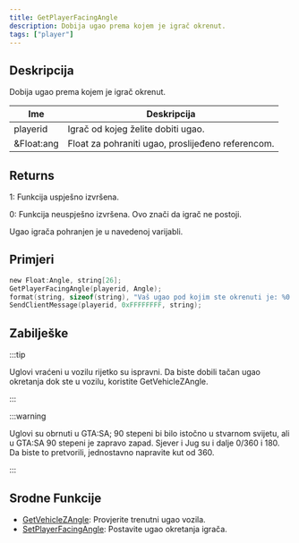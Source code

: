 ```yaml
---
title: GetPlayerFacingAngle
description: Dobija ugao prema kojem je igrač okrenut.
tags: ["player"]
---
```


## Deskripcija

Dobija ugao prema kojem je igrač okrenut.

| Ime        | Deskripcija                                       |
| ---------- | ------------------------------------------------- |
| playerid   | Igrač od kojeg želite dobiti ugao.                |
| &Float:ang | Float za pohraniti ugao, proslijeđeno referencom. |

## Returns

1: Funkcija uspješno izvršena.

0: Funkcija neuspješno izvršena. Ovo znači da igrač ne postoji.

Ugao igrača pohranjen je u navedenoj varijabli.

## Primjeri

```c
new Float:Angle, string[26];
GetPlayerFacingAngle(playerid, Angle);
format(string, sizeof(string), "Vaš ugao pod kojim ste okrenuti je: %0.2f", Angle);
SendClientMessage(playerid, 0xFFFFFFFF, string);
```

## Zabilješke

:::tip

Uglovi vraćeni u vozilu rijetko su ispravni. Da biste dobili tačan ugao okretanja dok ste u vozilu, koristite GetVehicleZAngle.

:::

:::warning

Uglovi su obrnuti u GTA:SA; 90 stepeni bi bilo istočno u stvarnom svijetu, ali u GTA:SA 90 stepeni je zapravo zapad. Sjever i Jug su i dalje 0/360 i 180. Da biste to pretvorili, jednostavno napravite kut od 360.

:::

## Srodne Funkcije

- [GetVehicleZAngle](GetVehicleZAngle): Provjerite trenutni ugao vozila.
- [SetPlayerFacingAngle](SetPlayerFacingAngle): Postavite ugao okretanja igrača.
